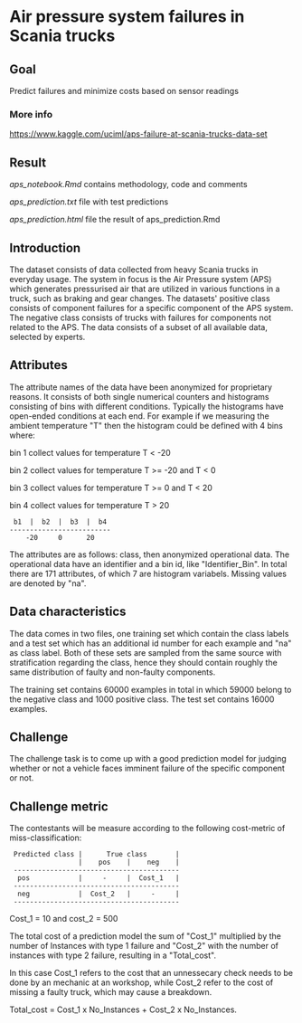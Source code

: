# Air pressure system failures in Scania trucks

## Goal
Predict failures and minimize costs based on sensor readings

### More info 
https://www.kaggle.com/uciml/aps-failure-at-scania-trucks-data-set

## Result
 *aps_notebook.Rmd* contains methodology, code and comments
 
 *aps_prediction.txt* file with test predictions
 
 *aps_prediction.html* file the result of aps_prediction.Rmd


## Introduction

The dataset consists of data collected from heavy Scania trucks in everyday usage. The system in focus is the Air Pressure system (APS) which generates pressurised air that are utilized in various functions in a truck, such as braking and gear changes. The datasets' positive class consists of component failures for a specific component of the APS system. The negative class consists of trucks with failures for components not related to the APS. The data consists of a subset of all available data, selected by experts.     

## Attributes

The attribute names of the data have been anonymized for proprietary reasons. It consists of both single numerical counters and histograms consisting of bins with different conditions. Typically the histograms have open-ended conditions at each end. For example if we measuring the ambient temperature "T" then the histogram could be defined with 4 bins where: 

   bin 1 collect values for temperature T < -20 
   
   bin 2 collect values for temperature T >= -20 and T < 0     
   
   bin 3 collect values for temperature T >= 0 and T < 20  
   
   bin 4 collect values for temperature T > 20 

     b1  |  b2  |  b3  |  b4     
    -------------------------
        -20     0      20

The attributes are as follows: class, then anonymized operational data. The operational data have an identifier and a bin id, like "Identifier_Bin". In total there are 171 attributes, of which 7 are histogram variabels. Missing values are denoted by "na".

## Data characteristics

The data comes in two files, one training set which contain the class labels and a test set which has an additional id number for each example and "na" as class label. Both of these sets are sampled from the same source with stratification regarding the class, hence they should contain roughly the same distribution of faulty and non-faulty components.  

The training set contains 60000 examples in total in which 59000 belong to the negative class and 1000 positive class. The test set contains 16000 examples.

## Challenge
 
The challenge task is to come up with a good prediction model for judging whether or not a vehicle faces imminent failure of the specific component or not.

## Challenge metric  

The contestants will be measure according to the following cost-metric of miss-classification:

     Predicted class |      True class       |
                     |    pos    |    neg    |
     -----------------------------------------
      pos            |     -     |  Cost_1   |
     -----------------------------------------
      neg            |  Cost_2   |     -     |
     -----------------------------------------

Cost_1 = 10 and cost_2 = 500

The total cost of a prediction model the sum of "Cost_1" 
multiplied by the number of Instances with type 1 failure 
and "Cost_2" with the number of instances with type 2 failure, 
resulting in a "Total_cost".

In this case Cost_1 refers to the cost that an unnessecary 
check needs to be done by an mechanic at an workshop, while 
Cost_2 refer to the cost of missing a faulty truck, 
which may cause a breakdown.

Total_cost = Cost_1 x No_Instances + Cost_2 x No_Instances.
